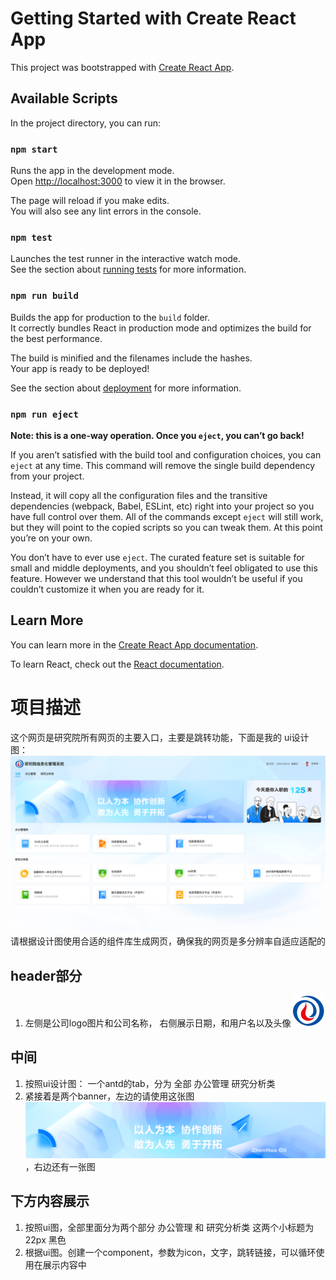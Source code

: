 # Getting Started with Create React App

This project was bootstrapped with [Create React App](https://github.com/facebook/create-react-app).

## Available Scripts

In the project directory, you can run:

### `npm start`

Runs the app in the development mode.\
Open [http://localhost:3000](http://localhost:3000) to view it in the browser.

The page will reload if you make edits.\
You will also see any lint errors in the console.

### `npm test`

Launches the test runner in the interactive watch mode.\
See the section about [running tests](https://facebook.github.io/create-react-app/docs/running-tests) for more information.

### `npm run build`

Builds the app for production to the `build` folder.\
It correctly bundles React in production mode and optimizes the build for the best performance.

The build is minified and the filenames include the hashes.\
Your app is ready to be deployed!

See the section about [deployment](https://facebook.github.io/create-react-app/docs/deployment) for more information.

### `npm run eject`

**Note: this is a one-way operation. Once you `eject`, you can’t go back!**

If you aren’t satisfied with the build tool and configuration choices, you can `eject` at any time. This command will remove the single build dependency from your project.

Instead, it will copy all the configuration files and the transitive dependencies (webpack, Babel, ESLint, etc) right into your project so you have full control over them. All of the commands except `eject` will still work, but they will point to the copied scripts so you can tweak them. At this point you’re on your own.

You don’t have to ever use `eject`. The curated feature set is suitable for small and middle deployments, and you shouldn’t feel obligated to use this feature. However we understand that this tool wouldn’t be useful if you couldn’t customize it when you are ready for it.

## Learn More

You can learn more in the [Create React App documentation](https://facebook.github.io/create-react-app/docs/getting-started).

To learn React, check out the [React documentation](https://reactjs.org/).

# 项目描述
这个网页是研究院所有网页的主要入口，主要是跳转功能，下面是我的 ui设计图：  ![alt text](7c6ac33bb7a4da57b82235c2ae11aac.png)
请根据设计图使用合适的组件库生成网页，确保我的网页是多分辨率自适应适配的
## header部分
 1. 左侧是公司logo图片和公司名称， 右侧展示日期，和用户名以及头像 ![alt text](logo.png)
## 中间
 1. 按照ui设计图： 一个antd的tab，分为 全部 办公管理 研究分析类 
 2. 紧接着是两个banner，左边的请使用这张图![alt text](banner_left.png)，右边还有一张图

## 下方内容展示
1. 按照ui图，全部里面分为两个部分 办公管理 和 研究分析类 这两个小标题为 22px 黑色
2. 根据ui图。创建一个component，参数为icon，文字，跳转链接，可以循环使用在展示内容中